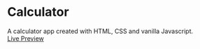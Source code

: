# Calculator
A calculator app created with HTML, CSS and vanilla Javascript. <br>
[Live Preview](https://hugolyy420.github.io/Calculator/)
